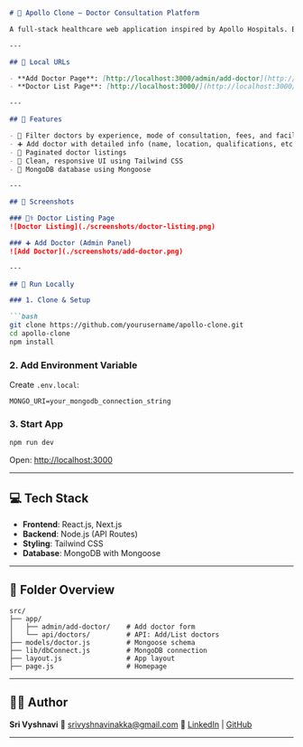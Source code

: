 ````markdown
# 🏥 Apollo Clone – Doctor Consultation Platform

A full-stack healthcare web application inspired by Apollo Hospitals. Built using **Next.js**, **React.js**, **Tailwind CSS**, and **MongoDB**, this app allows users to browse, filter, and view doctors. Admins can add new doctors via a dedicated dashboard.

---

## 🔗 Local URLs

- **Add Doctor Page**: [http://localhost:3000/admin/add-doctor](http://localhost:3000/admin/add-doctor)
- **Doctor List Page**: [http://localhost:3000/](http://localhost:3000/)

---

## 🚀 Features

- 🔎 Filter doctors by experience, mode of consultation, fees, and facility
- ➕ Add doctor with detailed info (name, location, qualifications, etc.)
- 📄 Paginated doctor listings
- 🎨 Clean, responsive UI using Tailwind CSS
- 💾 MongoDB database using Mongoose

---

## 📸 Screenshots

### 🧑‍⚕️ Doctor Listing Page
![Doctor Listing](./screenshots/doctor-listing.png)

### ➕ Add Doctor (Admin Panel)
![Add Doctor](./screenshots/add-doctor.png)

---

## 🧪 Run Locally

### 1. Clone & Setup

```bash
git clone https://github.com/yourusername/apollo-clone.git
cd apollo-clone
npm install
````

### 2. Add Environment Variable

Create `.env.local`:

```
MONGO_URI=your_mongodb_connection_string
```

### 3. Start App

```bash
npm run dev
```

Open: [http://localhost:3000](http://localhost:3000)

---

## 💻 Tech Stack

* **Frontend**: React.js, Next.js
* **Backend**: Node.js (API Routes)
* **Styling**: Tailwind CSS
* **Database**: MongoDB with Mongoose

---

## 📁 Folder Overview

```
src/
├── app/
│   ├── admin/add-doctor/    # Add doctor form
│   └── api/doctors/         # API: Add/List doctors
├── models/doctor.js         # Mongoose schema
├── lib/dbConnect.js         # MongoDB connection
├── layout.js                # App layout
├── page.js                  # Homepage
```

---

## 👩‍💻 Author

**Sri Vyshnavi**
📧 [srivyshnavinakka@gmail.com](mailto:srivyshnavinakka@gmail.com)
🔗 [LinkedIn](https://linkedin.com/in/sri-vyshnavi-nakka) | [GitHub](https://github.com/vyshnavi-12)

---

